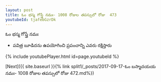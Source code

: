 ```yaml
---
layout: post
title: ఓం భస్మ గోప్త్రే నమః- 1008 రోజుల తపస్సులో రోజు  473
youtubeId: tjafebGzrDk
---
```

 
 
 ఓం భస్మ గోప్త్రే నమః  
 
 -  పవిత్ర బూడిదను ఉపయోగించి ప్రపంచాన్ని ఎవరు రక్షిస్తారు 
 
  
 
  
 
 
 
 
 
 


{% include youtubePlayer.html id=page.youtubeId %}
 
[Next]({{ site.baseurl }}{% link  split1/_posts/2017-09-17-ఓం బస్మాచయయ నమః- 1008 రోజుల తపస్సులో రోజు  472.md%})
 
